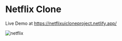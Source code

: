 # Netflix Clone
Live Demo at https://netflixuicloneproject.netlify.app/

![netflix](https://user-images.githubusercontent.com/111463267/212465511-f307195d-674a-46b7-8177-a1ec136e4764.jpg)

